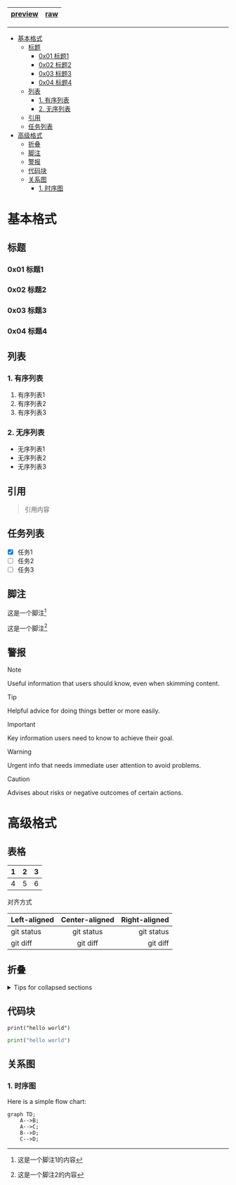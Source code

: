 | [preview](./index) | [raw](./index.md) |
|:-------------------|------------------:|

---

- [基本格式](#基本格式)
    - [标题](#标题)
        - [0x01 标题1](#0x01-标题1)
        - [0x02 标题2](#0x02-标题2)
        - [0x03 标题3](#0x03-标题3)
        - [0x04 标题4](#0x04-标题4)
    - [列表](#列表)
        - [1. 有序列表](#1-有序列表)
        - [2. 无序列表](#2-无序列表)
    - [引用](#引用)
    - [任务列表](#任务列表)
- [高级格式](#高级格式)
    - [折叠](#折叠)
    - [脚注](#脚注)
    - [警报](#警报)
    - [代码块](#代码块)
    - [关系图](#关系图)
        - [1. 时序图](#1-时序图)

# 基本格式

## 标题

### 0x01 标题1

### 0x02 标题2

### 0x03 标题3

### 0x04 标题4

## 列表

### 1. 有序列表

1. 有序列表1
2. 有序列表2
3. 有序列表3

### 2. 无序列表

- 无序列表1
- 无序列表2
- 无序列表3

## 引用

> 引用内容

## 任务列表

- [x] 任务1
- [ ] 任务2
- [ ] 任务3

## 脚注

这是一个脚注[^1]

这是一个脚注[^2]

## 警报

> [!NOTE]
> Useful information that users should know, even when skimming content.

> [!TIP]
> Helpful advice for doing things better or more easily.

> [!IMPORTANT]
> Key information users need to know to achieve their goal.

> [!WARNING]
> Urgent info that needs immediate user attention to avoid problems.

> [!CAUTION]
> Advises about risks or negative outcomes of certain actions.

# 高级格式

## 表格

| 1 | 2 | 3 |
|---|---|---|
| 4 | 5 | 6 |

对齐方式

| Left-aligned | Center-aligned | Right-aligned |
|:-------------|:--------------:|--------------:|
| git status   |   git status   |    git status |
| git diff     |    git diff    |      git diff |

## 折叠

<details>
<summary>Tips for collapsed sections</summary>


You can add text within a collapsed section.

You can add an image or a code block, too.

```ruby

   puts "Hello World"
   
```

</details>

## 代码块

```
print("hello world")
```

```python
print("hello world")
```

## 关系图

### 1. 时序图

Here is a simple flow chart:

```mermaid
graph TD;
    A-->B;
    A-->C;
    B-->D;
    C-->D;
```

[^1]: 这是一个脚注1的内容

[^2]: 这是一个脚注2的内容